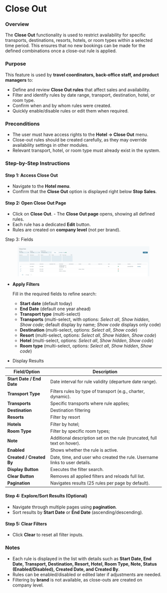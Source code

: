 # Close Out

### Overview

The **Close Out** functionality is used to restrict availability for specific transports, destinations, resorts, hotels, or room types within a selected time period. This ensures that no new bookings can be made for the defined combinations once a close-out rule is applied.

### Purpose

This feature is used by **travel coordinators, back-office staff, and product managers** to:

* Define and review **Close Out rules** that affect sales and availability.
* Filter and identify rules by date range, transport, destination, hotel, or room type.
* Confirm when and by whom rules were created.
* Quickly enable/disable rules or edit them when required.

### Preconditions

* The user must have access rights to the **Hotel → Close Out** menu.
* Close-out rules should be created carefully, as they may override availability settings in other modules.
* Relevant transport, hotel, or room type must already exist in the system.

### **Step-by-Step Instructions**

#### **Step 1: Access Close Out**

* Navigate to the **Hotel menu**.
* Confirm that the **Close Out** option is displayed right below **Stop Sales**.

#### **Step 2: Open Close Out Page**

* Click on **Close Out**. - The **Close Out page** opens, showing all defined rules.
* Each rule has a dedicated **Edit** button.
* Rules are created on **company level** (not per brand).

Step 3: Fields

<figure><img src="../.gitbook/assets/image (11) (1).png" alt=""><figcaption></figcaption></figure>

*   **Apply Filters**

    Fill in the required fields to refine search:

    * **Start date** (default today)
    * **End Date** (default one year ahead)
    * **Transport type** (multi-select)
    * **Transports** (multi-select, with options: _Select all_, _Show hidden_, _Show code_; default display by name; _Show code_ displays only code)
    * **Destination** (multi-select, options: _Select all_, _Show code_)
    * **Resort** (multi-select, options: _Select all_, _Show hidden_, _Show code_)
    * **Hotel** (multi-select, options: _Select all_, _Show hidden_, _Show code_)
    * **Room type** (multi-select, options: _Select all_, _Show hidden_, _Show code_)
* Display Results

| **Field/Option**          | **Description**                                                            |
| ------------------------- | -------------------------------------------------------------------------- |
| **Start Date / End Date** | Date interval for rule validity (departure date range).                    |
| **Transport Type**        | Filters rules by type of transport (e.g., charter, dynamic).               |
| **Transports**            | Specific transports where rule applies;                                    |
| **Destination**           | Destination filtering                                                      |
| **Resorts**               | Filter by resort                                                           |
| **Hotels**                | Filter by hotel;                                                           |
| **Room Type**             | Filter by specific room types;                                             |
| **Note**                  | Additional description set on the rule (truncated, full text on hover).    |
| **Enabled**               | Shows whether the rule is active.                                          |
| **Created / Created By**  | Date, time, and user who created the rule. Username links to user details. |
| **Display Button**        | Executes the filter search.                                                |
| **Clear Button**          | Removes all applied filters and reloads full list.                         |
| **Pagination**            | Navigates results (25 rules per page by default).                          |

#### **Step 4: Explore/Sort Results (Optional)**

* Navigate through multiple pages using **pagination**.
* Sort results by **Start Date** or **End Date** (ascending/descending).

#### **Step 5: Clear Filters**&#x20;

* Click **Clear** to reset all filter inputs.

### Notes

* Each rule is displayed in the list with details such as **Start Date, End Date, Transport, Destination, Resort, Hotel, Room Type, Note, Status (Enabled/Disabled), Created Date, and Created By**.
* Rules can be enabled/disabled or edited later if adjustments are needed.
* Filtering by **brand** is not available, as close-outs are created on company level.
